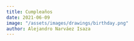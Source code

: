 ```yaml
---
title: Cumpleaños
date: 2021-06-09
image: "/assets/images/drawings/birthday.png"
author: Alejandro Narváez Isaza
---
```

